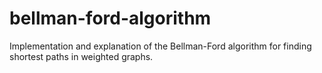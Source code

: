 # bellman-ford-algorithm
Implementation and explanation of the Bellman-Ford algorithm for finding shortest paths in weighted graphs.
